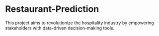 # Restaurant-Prediction
This project aims to revolutionize the hospitality industry by empowering stakeholders with data-driven decision-making tools.  

